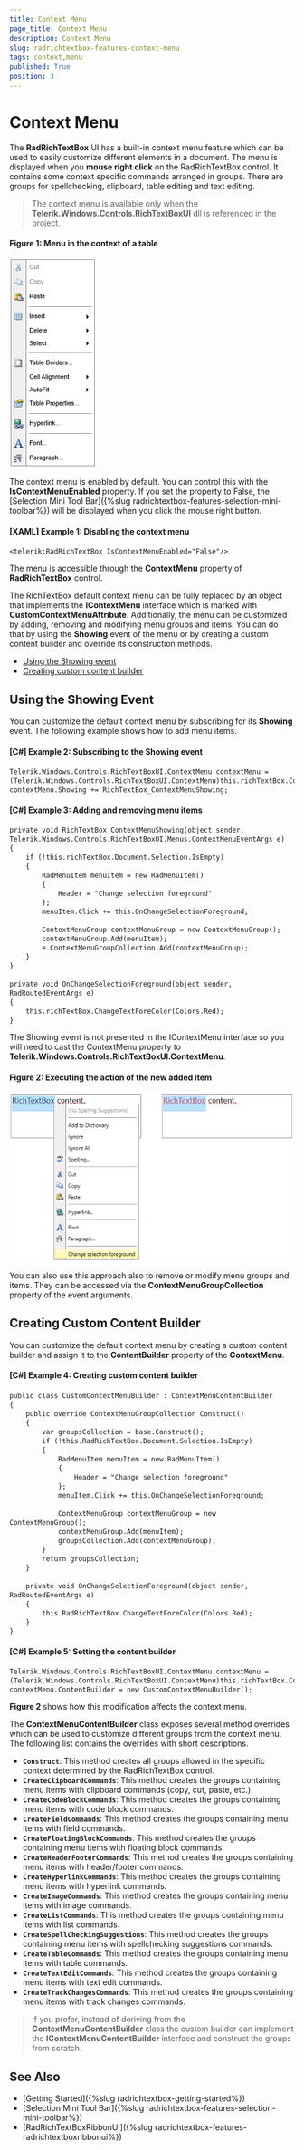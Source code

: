 ```yaml
---
title: Context Menu
page_title: Context Menu
description: Context Menu
slug: radrichtextbox-features-context-menu
tags: context,menu
published: True
position: 3
---
```


# Context Menu

The __RadRichTextBox__ UI has a built-in context menu feature which can be used to easily customize different elements in a document. The menu is displayed when you __mouse right click__ on the RadRichTextBox control. It contains some context specific commands arranged in groups. There are groups for spellchecking, clipboard, table editing and text editing.

> The context menu is available only when the __Telerik.Windows.Controls.RichTextBoxUI__ dll is referenced in the project.

#### __Figure 1: Menu in the context of a table__
![](images/radrichtextbox-features-contextmenu-01.png)

The context menu is enabled by default. You can control this with the __IsContextMenuEnabled__ property. If you set the property to False, the [Selection Mini Tool Bar]({%slug radrichtextbox-features-selection-mini-toolbar%}) will be displayed when you click the mouse right button.

#### __[XAML] Example 1: Disabling the context menu__
	<telerik:RadRichTextBox IsContextMenuEnabled="False"/>

The menu is accessible through the __ContextMenu__ property of __RadRichTextBox__ control.
	
The RichTextBox default context menu can be fully replaced by an object that implements the __IContextMenu__ interface which is marked with __CustomContextMenuAttribute__. Additionally, the menu can be customized by adding, removing and modifying menu groups and items. You can do that by using the __Showing__ event of the menu or by creating a custom content builder and override its construction methods.

* [Using the Showing event](#using-the-showing-event)
* [Creating custom content builder](#creating-custom-content-builder)

## Using the Showing Event

You can customize the default context menu by subscribing for its __Showing__ event. The following example shows how to add menu items.

#### __[C#] Example 2: Subscribing to the Showing event__
	Telerik.Windows.Controls.RichTextBoxUI.ContextMenu contextMenu = (Telerik.Windows.Controls.RichTextBoxUI.ContextMenu)this.richTextBox.ContextMenu;
	contextMenu.Showing += RichTextBox_ContextMenuShowing;
	
#### __[C#] Example 3: Adding and removing menu items__
	private void RichTextBox_ContextMenuShowing(object sender, Telerik.Windows.Controls.RichTextBoxUI.Menus.ContextMenuEventArgs e)
	{
		if (!this.richTextBox.Document.Selection.IsEmpty)
		{
			RadMenuItem menuItem = new RadMenuItem()
			{
				Header = "Change selection foreground"
			};
			menuItem.Click += this.OnChangeSelectionForeground;

			ContextMenuGroup contextMenuGroup = new ContextMenuGroup();
			contextMenuGroup.Add(menuItem);
			e.ContextMenuGroupCollection.Add(contextMenuGroup);
		}
	}

	private void OnChangeSelectionForeground(object sender, RadRoutedEventArgs e)
	{
		this.richTextBox.ChangeTextForeColor(Colors.Red);
	}
	
The Showing event is not presented in the IContextMenu interface so you will need to cast the ContextMenu property to __Telerik.Windows.Controls.RichTextBoxUI.ContextMenu__.
	
#### __Figure 2: Executing the action of the new added item__  
![](images/radrichtextbox-features-contextmenu-02.png)
	
You can also use this approach also to remove or modify menu groups and items. They can be accessed via the __ContextMenuGroupCollection__ property of the event arguments.

## Creating Custom Content Builder

You can customize the default context menu by creating a custom content builder and assign it to the __ContentBuilder__ property of the __ContextMenu__. 

#### __[C#] Example 4: Creating custom content builder__
	public class CustomContextMenuBuilder : ContextMenuContentBuilder
    {
        public override ContextMenuGroupCollection Construct()
        {
            var groupsCollection = base.Construct();
            if (!this.RadRichTextBox.Document.Selection.IsEmpty)
            {
                RadMenuItem menuItem = new RadMenuItem()
                {
                    Header = "Change selection foreground"
                };
                menuItem.Click += this.OnChangeSelectionForeground;

                ContextMenuGroup contextMenuGroup = new ContextMenuGroup();
                contextMenuGroup.Add(menuItem);
                groupsCollection.Add(contextMenuGroup);                
            }
            return groupsCollection;
        }

        private void OnChangeSelectionForeground(object sender, RadRoutedEventArgs e)
        {
            this.RadRichTextBox.ChangeTextForeColor(Colors.Red);
        }
    }
	
#### __[C#] Example 5: Setting the content builder__
	Telerik.Windows.Controls.RichTextBoxUI.ContextMenu contextMenu = (Telerik.Windows.Controls.RichTextBoxUI.ContextMenu)this.richTextBox.ContextMenu;
	contextMenu.ContentBuilder = new CustomContextMenuBuilder();
			
__Figure 2__ shows how this modification affects the context menu.

The __ContextMenuContentBuilder__ class exposes several method overrides which can be used to customize different groups from the context menu. The following list contains the overrides with short descriptions.

* __`Construct`__: This method creates all groups allowed in the specific context determined by the RadRichTextBox control.
* __`CreateClipboardCommands`__: This method creates the groups containing menu items with clipboard commands (copy, cut, paste, etc.).
* __`CreateCodeBlockCommands`__: This method creates the groups containing menu items with code block commands.
* __`CreateFieldCommands`__: This method creates the groups containing menu items with field commands.
* __`CreateFloatingBlockCommands`__: This method creates the groups containing menu items with floating block commands.
* __`CreateHeaderFooterCommands`__: This method creates the groups containing menu items with header/footer commands.
* __`CreateHyperlinkCommands`__: This method creates the groups containing menu items with hyperlink commands.
* __`CreateImageCommands`__: This method creates the groups containing menu items with image commands.
* __`CreateListCommands`__: This method creates the groups containing menu items with list commands.
* __`CreateSpellCheckingSuggestions`__: This method creates the groups containing menu items with spellchecking suggestions commands.
* __`CreateTableCommands`__: This method creates the groups containing menu items with table commands.
* __`CreateTextEditCommands`__: This method creates the groups containing menu items with text edit commands.
* __`CreateTrackChangesCommands`__: This method creates the groups containing menu items with track changes commands.

> If you prefer, instead of deriving from the __ContextMenuContentBuilder__ class the custom builder can implement the __IContextMenuContentBuilder__ interface and construct the groups from scratch.

## See Also
* [Getting Started]({%slug radrichtextbox-getting-started%})
* [Selection Mini Tool Bar]({%slug radrichtextbox-features-selection-mini-toolbar%})
* [RadRichTextBoxRibbonUI]({%slug radrichtextbox-features-radrichtextboxribbonui%})
